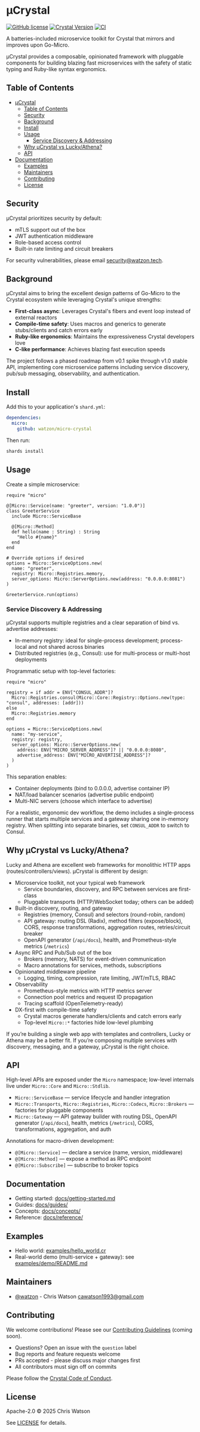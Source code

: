 # µCrystal

[![GitHub license](https://img.shields.io/github/license/watzon/micro-crystal)](https://github.com/watzon/micro-crystal/blob/main/LICENSE)
[![Crystal Version](https://img.shields.io/badge/crystal-%3E%3D%201.12.0-brightgreen)](https://crystal-lang.org/)
[![CI](https://github.com/watzon/micro-crystal/actions/workflows/ci.yml/badge.svg)](https://github.com/watzon/micro-crystal/actions/workflows/ci.yml)

A batteries-included microservice toolkit for Crystal that mirrors and improves upon Go-Micro.

µCrystal provides a composable, opinionated framework with pluggable components for building blazing fast microservices with the safety of static typing and Ruby-like syntax ergonomics.

## Table of Contents

- [µCrystal](#µcrystal)
  - [Table of Contents](#table-of-contents)
  - [Security](#security)
  - [Background](#background)
  - [Install](#install)
  - [Usage](#usage)
    - [Service Discovery \& Addressing](#service-discovery--addressing)
  - [Why µCrystal vs Lucky/Athena?](#why-µcrystal-vs-luckyathena)
  - [API](#api)
- [Documentation](#documentation)
  - [Examples](#examples)
  - [Maintainers](#maintainers)
  - [Contributing](#contributing)
  - [License](#license)

## Security

µCrystal prioritizes security by default:
- mTLS support out of the box
- JWT authentication middleware
- Role-based access control
- Built-in rate limiting and circuit breakers

For security vulnerabilities, please email security@watzon.tech.

## Background

µCrystal aims to bring the excellent design patterns of Go-Micro to the Crystal ecosystem while leveraging Crystal's unique strengths:

- **First-class async**: Leverages Crystal's fibers and event loop instead of external reactors
- **Compile-time safety**: Uses macros and generics to generate stubs/clients and catch errors early
- **Ruby-like ergonomics**: Maintains the expressiveness Crystal developers love
- **C-like performance**: Achieves blazing fast execution speeds

The project follows a phased roadmap from v0.1 spike through v1.0 stable API, implementing core microservice patterns including service discovery, pub/sub messaging, observability, and authentication.

## Install

Add this to your application's `shard.yml`:

```yaml
dependencies:
  micro:
    github: watzon/micro-crystal
```

Then run:

```bash
shards install
```

## Usage

Create a simple microservice:

```crystal
require "micro"

@[Micro::Service(name: "greeter", version: "1.0.0")]
class GreeterService
  include Micro::ServiceBase

  @[Micro::Method]
  def hello(name : String) : String
    "Hello #{name}"
  end
end

# Override options if desired
options = Micro::ServiceOptions.new(
  name: "greeter",
  registry: Micro::Registries.memory,
  server_options: Micro::ServerOptions.new(address: "0.0.0.0:8081")
)

GreeterService.run(options)
```

### Service Discovery & Addressing

µCrystal supports multiple registries and a clear separation of bind vs. advertise addresses:

- In-memory registry: ideal for single-process development; process-local and not shared across binaries
- Distributed registries (e.g., Consul): use for multi-process or multi-host deployments

Programmatic setup with top-level factories:

```crystal
require "micro"

registry = if addr = ENV["CONSUL_ADDR"]?
  Micro::Registries.consul(Micro::Core::Registry::Options.new(type: "consul", addresses: [addr]))
else
  Micro::Registries.memory
end

options = Micro::ServiceOptions.new(
  name: "my-service",
  registry: registry,
  server_options: Micro::ServerOptions.new(
    address: ENV["MICRO_SERVER_ADDRESS"]? || "0.0.0.0:8080",
    advertise_address: ENV["MICRO_ADVERTISE_ADDRESS"]?
  )
)
```

This separation enables:
- Container deployments (bind to 0.0.0.0, advertise container IP)
- NAT/load balancer scenarios (advertise public endpoint)
- Multi-NIC servers (choose which interface to advertise)

For a realistic, ergonomic dev workflow, the demo includes a single-process runner that starts multiple services and a gateway sharing one in-memory registry. When splitting into separate binaries, set `CONSUL_ADDR` to switch to Consul.

## Why µCrystal vs Lucky/Athena?

Lucky and Athena are excellent web frameworks for monolithic HTTP apps (routes/controllers/views). µCrystal is different by design:

- Microservice toolkit, not your typical web framework
  - Service boundaries, discovery, and RPC between services are first-class
  - Pluggable transports (HTTP/WebSocket today; others can be added)
- Built-in discovery, routing, and gateway
  - Registries (memory, Consul) and selectors (round-robin, random)
  - API gateway: routing DSL (Radix), method filters (expose/block), CORS, response transformations, aggregation routes, retries/circuit breaker
  - OpenAPI generator (`/api/docs`), health, and Prometheus-style metrics (`/metrics`)
- Async RPC and Pub/Sub out of the box
  - Brokers (memory, NATS) for event-driven communication
  - Macro annotations for services, methods, subscriptions
- Opinionated middleware pipeline
  - Logging, timing, compression, rate limiting, JWT/mTLS, RBAC
- Observability
  - Prometheus-style metrics with HTTP metrics server
  - Connection pool metrics and request ID propagation
  - Tracing scaffold (OpenTelemetry-ready)
- DX-first with compile-time safety
  - Crystal macros generate handlers/clients and catch errors early
  - Top-level `Micro::*` factories hide low-level plumbing

If you’re building a single web app with templates and controllers, Lucky or Athena may be a better fit. If you’re composing multiple services with discovery, messaging, and a gateway, µCrystal is the right choice.

## API

High-level APIs are exposed under the `Micro` namespace; low-level internals live under `Micro::Core` and `Micro::Stdlib`.

- `Micro::ServiceBase` — service lifecycle and handler integration
- `Micro::Transports`, `Micro::Registries`, `Micro::Codecs`, `Micro::Brokers` — factories for pluggable components
- `Micro::Gateway` — API gateway builder with routing DSL, OpenAPI generator (`/api/docs`), health, metrics (`/metrics`), CORS, transformations, aggregation, and auth

Annotations for macro-driven development:
- `@[Micro::Service]` — declare a service (name, version, middleware)
- `@[Micro::Method]` — expose a method as RPC endpoint
- `@[Micro::Subscribe]` — subscribe to broker topics

## Documentation

- Getting started: [docs/getting-started.md](./docs/getting-started.md)
- Guides: [docs/guides/](./docs/guides/)
- Concepts: [docs/concepts/](./docs/concepts/)
- Reference: [docs/reference/](./docs/reference/)

## Examples

- Hello world: [examples/hello_world.cr](./examples/hello_world.cr)
- Real-world demo (multi-service + gateway): see [examples/demo/README.md](./examples/demo/README.md)

## Maintainers

- [@watzon](https://github.com/watzon) - Chris Watson <cawatson1993@gmail.com>

## Contributing

We welcome contributions! Please see our [Contributing Guidelines](CONTRIBUTING.md) (coming soon).

- Questions? Open an issue with the `question` label
- Bug reports and feature requests welcome
- PRs accepted - please discuss major changes first
- All contributors must sign off on commits

Please follow the [Crystal Code of Conduct](https://github.com/crystal-lang/crystal/blob/master/CODE_OF_CONDUCT.md).

## License

Apache-2.0 © 2025 Chris Watson

See [LICENSE](LICENSE) for details.
